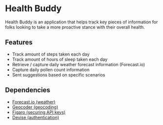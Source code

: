 # Health Buddy
Health Buddy is an application that helps track key pieces of information for folks looking to take a more proactive stance with their overall health.

## Features
* Track amount of steps taken each day
* Track amount of hours of sleep taken each day
* Retrieve / capture daily weather forecast information (Forecast.io)
* Capture daily pollen count information
* Sent suggestions based on specific scenarios

## Dependencies
* [Forecast.io (weather)](https://github.com/darkskyapp/forecast-ruby)
* [Geocoder (geocoding)](https://github.com/alexreisner/geocoder)
* [Figaro (securing API keys)](https://github.com/laserlemon/figaro)
* [Devise (authentication)](https://github.com/plataformatec/devise)